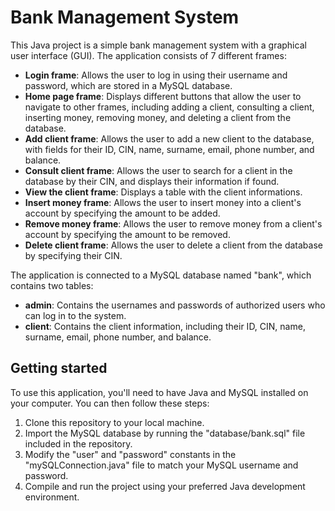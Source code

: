 # Bank Management System

This Java project is a simple bank management system with a graphical user interface (GUI). The application consists of 7 different frames:

- **Login frame**: Allows the user to log in using their username and password, which are stored in a MySQL database.
- **Home page frame**: Displays different buttons that allow the user to navigate to other frames, including adding a client, consulting a client, inserting money, removing money, and deleting a client from the database.
- **Add client frame**: Allows the user to add a new client to the database, with fields for their ID, CIN, name, surname, email, phone number, and balance.
- **Consult client frame**: Allows the user to search for a client in the database by their CIN, and displays their information if found.
- **View the client frame**: Displays a table with the client informations.
- **Insert money frame**: Allows the user to insert money into a client's account by specifying  the amount to be added.
- **Remove money frame**: Allows the user to remove money from a client's account by specifying the amount to be removed.
- **Delete client frame**: Allows the user to delete a client from the database by specifying their CIN.

The application is connected to a MySQL database named "bank", which contains two tables:

- **admin**: Contains the usernames and passwords of authorized users who can log in to the system.
- **client**: Contains the client information, including their ID, CIN, name, surname, email, phone number, and balance.

## Getting started

To use this application, you'll need to have Java and MySQL installed on your computer. You can then follow these steps:

1. Clone this repository to your local machine.
2. Import the MySQL database by running the "database/bank.sql" file included in the repository.
3. Modify the "user" and "password" constants in the "mySQLConnection.java" file to match your MySQL username and password.
4. Compile and run the project using your preferred Java development environment.
